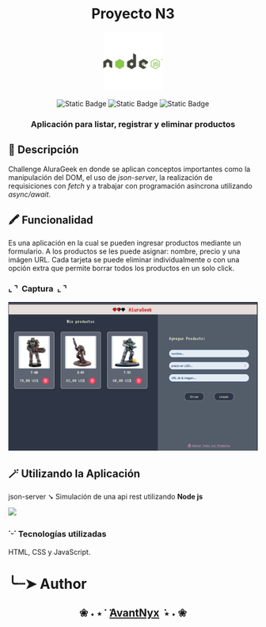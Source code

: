 <h1 align="center">Proyecto N3</h1>
<p align="center">
  <img src="images/nodeJs.png">
</p>
<p align="center"> <img alt="Static Badge" src="https://img.shields.io/badge/JavaScript-%E2%80%94%20query?style=flat-square&logo=javascript&logoColor=%23F7DF1E&labelColor=%233B3B3B&color=FFF068">  <img alt="Static Badge" src="https://img.shields.io/badge/HTML-%E2%80%94%20query?style=flat-square&logo=html5&logoColor=%23E34F26&labelColor=%233B3B3B&color=FF853A"> <img alt="Static Badge" src="https://img.shields.io/badge/CSS-%E2%80%94%20query?style=flat-square&logo=css3&logoColor=%231572B6&labelColor=%23E4E9EE&color=86C5F1"></p>


<h3 align="center"> Aplicación para listar, registrar y eliminar productos</h1>

## 🔖 Descripción

Challenge AluraGeek en donde se aplican conceptos importantes como la manipulación del DOM, el uso de *json-server*, la realización de requisiciones con *fetch* y a trabajar con programación asíncrona utilizando *async/await*.

## 🖍️ Funcionalidad

Es una aplicación en la cual se pueden ingresar productos mediante un formulario. A los productos se les puede asignar: nombre, precio y una imágen URL.
Cada tarjeta se puede eliminar individualmente o con una opción extra que permite borrar todos los productos en un solo click.

### ⌞ ⌝ ‎ Captura ‎ ⌞ ⌝

<img src="images/preview_one.png">

## 🪄 Utilizando la Aplicación

json-server ➘
Simulación de una api rest utilizando **Node js**

<img src="images/avant_nodjs.gif">


### ˙ᵕ˙ Tecnologías utilizadas

HTML, CSS y JavaScript.


# ╰┈➤ Author
**<h2 align="center"> ❀ ˖ ⋆  ݁ ‎  ݁‎[AvantNyx](https://github.com/AvantNyx)  ݁ ⋆ ˖ ❀</h2>**



